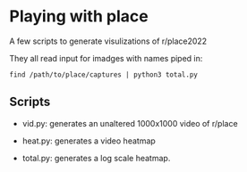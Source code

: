 # Playing with place

A few scripts to generate visulizations of r/place2022

They all read input for imadges with names piped in:

    find /path/to/place/captures | python3 total.py

## Scripts

- vid.py: generates an unaltered 1000x1000 video of r/place

- heat.py: generates a video heatmap

- total.py: generates a log scale heatmap.
